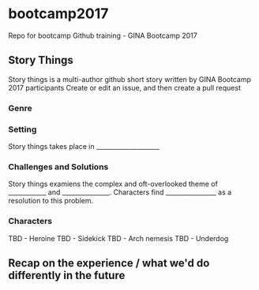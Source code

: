 # bootcamp2017
Repo for bootcamp Github training - GINA Bootcamp 2017
## Story Things
Story things is a multi-author github short story written by GINA Bootcamp 2017 participants
Create or edit an issue, and then create a pull request

### Genre

### Setting
Story things takes place in ____________________

### Challenges and Solutions
Story things examiens the complex and oft-overlooked theme of ____________ and _______________. Characters find ________________ as a resolution to this problem.

### Characters
TBD - Heroine
TBD - Sidekick
TBD - Arch nemesis
TBD - Underdog

## Recap on the experience / what we'd do differently in the future
